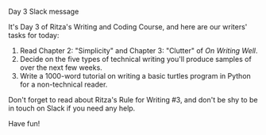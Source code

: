 Day 3 Slack message

It's Day 3 of Ritza's Writing and Coding Course, and here are our writers' tasks for today:

1. Read Chapter 2: "Simplicity" and Chapter 3: "Clutter" of *On Writing Well*.
2. Decide on the five types of technical writing you'll produce samples of over the next few weeks.
3. Write a 1000-word tutorial on writing a basic turtles program in Python for a non-technical reader.

Don't forget to read about Ritza's Rule for Writing #3, and don't be shy to be in touch on Slack if you need any help.

Have fun!
